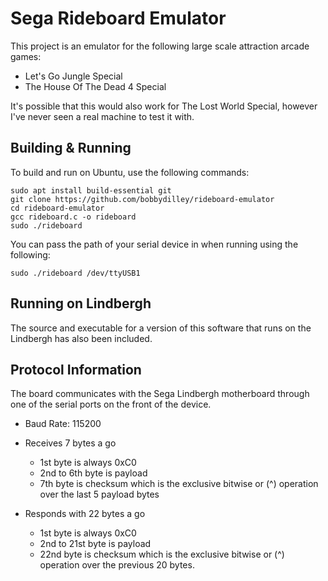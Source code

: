 # Sega Rideboard Emulator

This project is an emulator for the following large scale attraction arcade games:

- Let's Go Jungle Special
- The House Of The Dead 4 Special

It's possible that this would also work for The Lost World Special, however I've never seen a real machine to test it with.

## Building & Running

To build and run on Ubuntu, use the following commands:

```
sudo apt install build-essential git
git clone https://github.com/bobbydilley/rideboard-emulator
cd rideboard-emulator
gcc rideboard.c -o rideboard
sudo ./rideboard
```

You can pass the path of your serial device in when running using the following:

```
sudo ./rideboard /dev/ttyUSB1
```

## Running on Lindbergh

The source and executable for a version of this software that runs on the Lindbergh has also been included.

## Protocol Information

The board communicates with the Sega Lindbergh motherboard through one of the serial ports on the front of the device.

- Baud Rate: 115200

- Receives 7 bytes a go
  - 1st byte is always 0xC0
  - 2nd to 6th byte is payload
  - 7th byte is checksum which is the exclusive bitwise or (^) operation over the last 5 payload bytes
  
- Responds with 22 bytes a go
  - 1st byte is always 0xC0
  - 2nd to 21st byte is payload
  - 22nd byte is checksum which is the exclusive bitwise or (^) operation over the previous 20 bytes.
